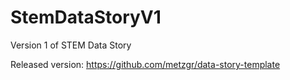 # StemDataStoryV1
Version 1 of STEM Data Story

Released version: https://github.com/metzgr/data-story-template

